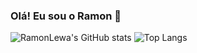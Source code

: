 ### Olá! Eu sou o Ramon 👋

![RamonLewa's GitHub stats](https://github-readme-stats.vercel.app/api?username=RamonLewa&show_icons=true&theme=github_dark)
![Top Langs](https://github-readme-stats.vercel.app/api/top-langs/?username=RamonLewa&layout=compact&theme=github_dark)
